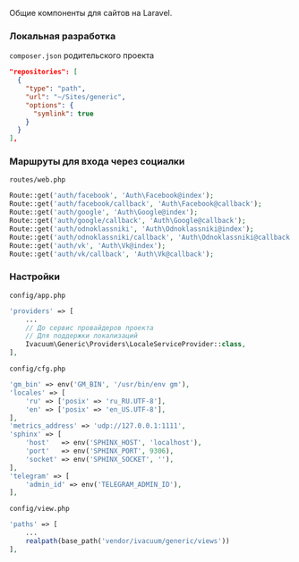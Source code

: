 Общие компоненты для сайтов на Laravel.

### Локальная разработка

`composer.json` родительского проекта

```json
"repositories": [
  {
    "type": "path",
    "url": "~/Sites/generic",
    "options": {
      "symlink": true
    }
  }
],
```

### Маршруты для входа через социалки

`routes/web.php`

```php
Route::get('auth/facebook', 'Auth\Facebook@index');
Route::get('auth/facebook/callback', 'Auth\Facebook@callback');
Route::get('auth/google', 'Auth\Google@index');
Route::get('auth/google/callback', 'Auth\Google@callback');
Route::get('auth/odnoklassniki', 'Auth\Odnoklassniki@index');
Route::get('auth/odnoklassniki/callback', 'Auth\Odnoklassniki@callback');
Route::get('auth/vk', 'Auth\Vk@index');
Route::get('auth/vk/callback', 'Auth\Vk@callback');
```

### Настройки

`config/app.php`

```php
'providers' => [
    ...
    // До сервис провайдеров проекта
    // Для поддержки локализаций
    Ivacuum\Generic\Providers\LocaleServiceProvider::class,
],
```

`config/cfg.php`

```php
'gm_bin' => env('GM_BIN', '/usr/bin/env gm'),
'locales' => [
    'ru' => ['posix' => 'ru_RU.UTF-8'],
    'en' => ['posix' => 'en_US.UTF-8'],
],
'metrics_address' => 'udp://127.0.0.1:1111',
'sphinx' => [
    'host'   => env('SPHINX_HOST', 'localhost'),
    'port'   => env('SPHINX_PORT', 9306),
    'socket' => env('SPHINX_SOCKET', ''),
],
'telegram' => [
    'admin_id' => env('TELEGRAM_ADMIN_ID'),
],
```

`config/view.php`

```php
'paths' => [
    ...
    realpath(base_path('vendor/ivacuum/generic/views'))
],
```
